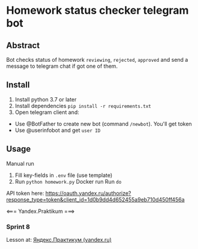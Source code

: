 # Homework status checker telegram bot

## Abstract
Bot checks status of homework `reviewing`, `rejected`, `approved` and send a message to telegram chat if got one of them.

## Install
1. Install python 3.7 or later
2. Install dependencies `pip install -r requirements.txt`
3. Open telegram client and:
 - Use @BotFather to create new bot (command `/newbot`). You'll get token
 - Use @userinfobot and get `user ID`

## Usage
Manual run
1. Fill key-fields in `.env` file (use template) 
2. Run `python homework.py`
Docker run
Run `do`

API token here:
https://oauth.yandex.ru/authorize?response_type=token&client_id=1d0b9dd4d652455a9eb710d450ff456a

<=== Yandex.Praktikum ===>
### Sprint 8

Lesson at: [Яндекс.Практикум (yandex.ru)](https://praktikum.yandex.ru/learn/backend-developer/courses/2ae6af00-3ebe-4597-9264-22f984b32334/sprints/5834/topics/58866697-3f7b-4e68-9ca8-e26bfec6a738/lessons/bbe29723-7066-4b66-a701-1222b5de8ed7/)